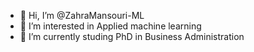 - 👋 Hi, I’m @ZahraMansouri-ML
- 👀 I’m interested in Applied machine learning
- 🌱 I’m currently studing PhD in Business Administration


<!---
ZahraMansouri-ML/ZahraMansouri-ML is a ✨ special ✨ repository because its `README.md` (this file) appears on your GitHub profile.
You can click the Preview link to take a look at your changes.
--->
